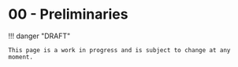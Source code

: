# 00 - Preliminaries

!!! danger "DRAFT"

    This page is a work in progress and is subject to change at any moment.
